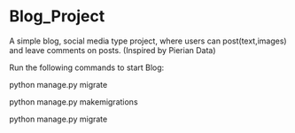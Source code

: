 # Blog_Project
A simple blog, social media type project, where users can post(text,images) and leave comments on posts. (Inspired by Pierian Data)
 
Run the following commands to start Blog:  

python manage.py migrate 

python manage.py makemigrations 

python manage.py migrate
